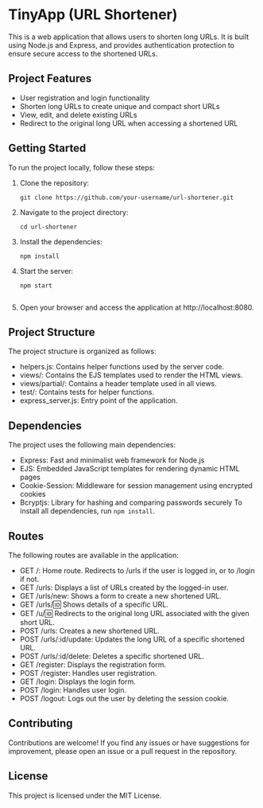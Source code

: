 # TinyApp (URL Shortener)

This is a web application that allows users to shorten long URLs. It is built using Node.js and Express, and provides authentication protection to ensure secure access to the shortened URLs.

## Project Features

- User registration and login functionality
- Shorten long URLs to create unique and compact short URLs
- View, edit, and delete existing URLs
- Redirect to the original long URL when accessing a shortened URL

## Getting Started

To run the project locally, follow these steps:

1. Clone the repository:

   ```shell
   git clone https://github.com/your-username/url-shortener.git

2. Navigate to the project directory:

   ```shell
   cd url-shortener

3. Install the dependencies:

   ```shell
   npm install

4. Start the server:

   ```shell
   npm start
  
5. Open your browser and access the application at http://localhost:8080.

## Project Structure
The project structure is organized as follows:

   - helpers.js: Contains helper functions used by the server code.
   - views/: Contains the EJS templates used to render the HTML views.
   - views/partial/: Contains a header template used in all views.
   - test/: Contains tests for helper functions.
   - express_server.js: Entry point of the application.

## Dependencies
The project uses the following main dependencies:

   - Express: Fast and minimalist web framework for Node.js
   - EJS: Embedded JavaScript templates for rendering dynamic HTML pages
   - Cookie-Session: Middleware for session management using encrypted cookies
   - Bcryptjs: Library for hashing and comparing passwords securely
To install all dependencies, run `npm install`.

## Routes
The following routes are available in the application:

   - GET /: Home route. Redirects to /urls if the user is logged in, or to /login if not.
   - GET /urls: Displays a list of URLs created by the logged-in user.
   - GET /urls/new: Shows a form to create a new shortened URL.
   - GET /urls/:id: Shows details of a specific URL.
   - GET /u/:id: Redirects to the original long URL associated with the given short URL.
   - POST /urls: Creates a new shortened URL.
   - POST /urls/:id/update: Updates the long URL of a specific shortened URL.
   - POST /urls/:id/delete: Deletes a specific shortened URL.
   - GET /register: Displays the registration form.
   - POST /register: Handles user registration.
   - GET /login: Displays the login form.
   - POST /login: Handles user login.
   - POST /logout: Logs out the user by deleting the session cookie.

## Contributing
Contributions are welcome! If you find any issues or have suggestions for improvement, please open an issue or a pull request in the repository.

## License
This project is licensed under the MIT License.